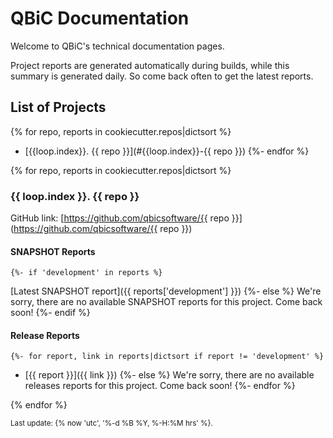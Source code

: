 # QBiC Documentation
Welcome to QBiC's technical documentation pages. 

Project reports are generated automatically during builds, while this summary is generated daily. So come back often to get the latest reports. 

## List of Projects
{% for repo, reports in cookiecutter.repos|dictsort %}
  - [{{loop.index}}. {{ repo }}](#{{loop.index}}-{{ repo }})
{%- endfor %}

{% for repo, reports in cookiecutter.repos|dictsort %}
### {{ loop.index }}. {{ repo }}
GitHub link: [https://github.com/qbicsoftware/{{ repo }}](https://github.com/qbicsoftware/{{ repo }})


#### SNAPSHOT Reports
    {%- if 'development' in reports %}
[Latest SNAPSHOT report]({{ reports['development'] }})
    {%- else %}
We're sorry, there are no available SNAPSHOT reports for this project. Come back soon!
    {%- endif %}


#### Release Reports
    {%- for report, link in reports|dictsort if report != 'development' %}
  - [{{ report }}]({{ link }})
    {%- else %}
We're sorry, there are no available releases reports for this project. Come back soon!
    {%- endfor %}

{% endfor %}



<sub>Last update: {% now 'utc', '%-d %B %Y, %-H:%M hrs' %}.</sub>
